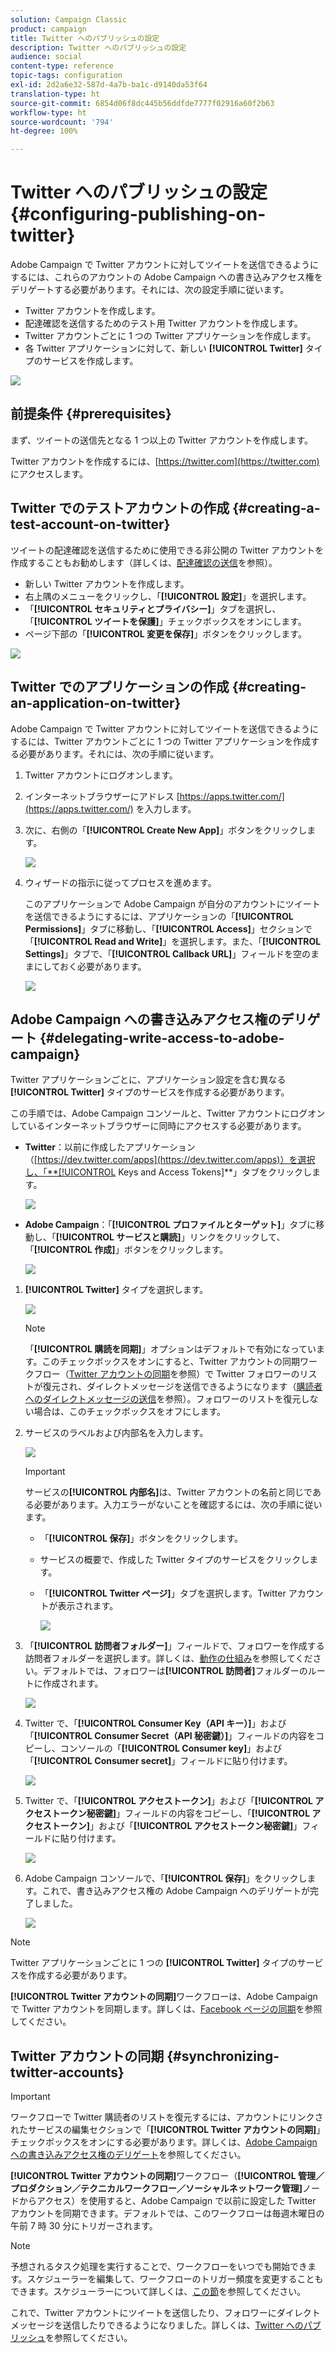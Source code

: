 ```yaml
---
solution: Campaign Classic
product: campaign
title: Twitter へのパブリッシュの設定
description: Twitter へのパブリッシュの設定
audience: social
content-type: reference
topic-tags: configuration
exl-id: 2d2a6e32-587d-4a7b-ba1c-d9140da53f64
translation-type: ht
source-git-commit: 6854d06f8dc445b56ddfde7777f02916a60f2b63
workflow-type: ht
source-wordcount: '794'
ht-degree: 100%

---
```


# Twitter へのパブリッシュの設定{#configuring-publishing-on-twitter}

Adobe Campaign で Twitter アカウントに対してツイートを送信できるようにするには、これらのアカウントの Adobe Campaign への書き込みアクセス権をデリゲートする必要があります。それには、次の設定手順に従います。

* Twitter アカウントを作成します。
* 配達確認を送信するためのテスト用 Twitter アカウントを作成します。
* Twitter アカウントごとに 1 つの Twitter アプリケーションを作成します。
* 各 Twitter アプリケーションに対して、新しい **[!UICONTROL Twitter]** タイプのサービスを作成します。

![](assets/social_diagram_twitter_service.png)

## 前提条件 {#prerequisites}

まず、ツイートの送信先となる 1 つ以上の Twitter アカウントを作成します。

Twitter アカウントを作成するには、[https://twitter.com](https://twitter.com) にアクセスします。

## Twitter でのテストアカウントの作成 {#creating-a-test-account-on-twitter}

ツイートの配達確認を送信するために使用できる非公開の Twitter アカウントを作成することもお勧めします（詳しくは、[配達確認の送信](../../social/using/publishing-on-twitter.md#sending-the-proof)を参照）。

* 新しい Twitter アカウントを作成します。
* 右上隅のメニューをクリックし、「**[!UICONTROL 設定]**」を選択します。
* 「**[!UICONTROL セキュリティとプライバシー]**」タブを選択し、「**[!UICONTROL ツイートを保護]**」チェックボックスをオンにします。
* ページ下部の「**[!UICONTROL 変更を保存]**」ボタンをクリックします。

![](assets/social_twitter_test_page.png)

## Twitter でのアプリケーションの作成 {#creating-an-application-on-twitter}

Adobe Campaign で Twitter アカウントに対してツイートを送信できるようにするには、Twitter アカウントごとに 1 つの Twitter アプリケーションを作成する必要があります。それには、次の手順に従います。

1. Twitter アカウントにログオンします。
1. インターネットブラウザーにアドレス [https://apps.twitter.com/](https://apps.twitter.com/) を入力します。
1. 次に、右側の「**[!UICONTROL Create New App]**」ボタンをクリックします。

   ![](assets/social_create_twitter_app_001.png)

1. ウィザードの指示に従ってプロセスを進めます。

   このアプリケーションで Adobe Campaign が自分のアカウントにツイートを送信できるようにするには、アプリケーションの「**[!UICONTROL Permissions]**」タブに移動し、「**[!UICONTROL Access]**」セクションで「**[!UICONTROL Read and Write]**」を選択します。また、「**[!UICONTROL Settings]**」タブで、「**[!UICONTROL Callback URL]**」フィールドを空のままにしておく必要があります。

   ![](assets/social_create_twitter_app_002.png)

## Adobe Campaign への書き込みアクセス権のデリゲート {#delegating-write-access-to-adobe-campaign}

Twitter アプリケーションごとに、アプリケーション設定を含む異なる **[!UICONTROL Twitter]** タイプのサービスを作成する必要があります。

この手順では、Adobe Campaign コンソールと、Twitter アカウントにログオンしているインターネットブラウザーに同時にアクセスする必要があります。

* **Twitter**：以前に作成したアプリケーション（[https://dev.twitter.com/apps](https://dev.twitter.com/apps)）を選択し、「**[!UICONTROL Keys and Access Tokens]**」タブをクリックします。

   ![](assets/social_twitter_service_002.png)

* **Adobe Campaign**：「**[!UICONTROL プロファイルとターゲット]**」タブに移動し、「**[!UICONTROL サービスと購読]**」リンクをクリックして、「**[!UICONTROL 作成]**」ボタンをクリックします。

   ![](assets/social_twitter_service_007.png)

1. **[!UICONTROL Twitter]** タイプを選択します。

   ![](assets/social_twitter_service_008.png)

   >[!NOTE]
   >
   >「**[!UICONTROL 購読を同期]**」オプションはデフォルトで有効になっています。このチェックボックスをオンにすると、Twitter アカウントの同期ワークフロー（[Twitter アカウントの同期](#synchronizing-twitter-accounts)を参照）で Twitter フォロワーのリストが復元され、ダイレクトメッセージを送信できるようになります（[購読者へのダイレクトメッセージの送信](../../social/using/publishing-on-twitter.md#sending-direct-messages-to-subscribers)を参照）。フォロワーのリストを復元しない場合は、このチェックボックスをオフにします。

1. サービスのラベルおよび内部名を入力します。

   ![](assets/social_twitter_service_009.png)

   >[!IMPORTANT]
   >
   >サービスの&#x200B;**[!UICONTROL 内部名]**&#x200B;は、Twitter アカウントの名前と同じである必要があります。入力エラーがないことを確認するには、次の手順に従います。

   * 「**[!UICONTROL 保存]**」ボタンをクリックします。
   * サービスの概要で、作成した Twitter タイプのサービスをクリックします。
   * 「**[!UICONTROL Twitter ページ]**」タブを選択します。Twitter アカウントが表示されます。

      ![](assets/social_twitter_service_010.png)

1. 「**[!UICONTROL 訪問者フォルダー]**」フィールドで、フォロワーを作成する訪問者フォルダーを選択します。詳しくは、[動作の仕組み](../../social/using/publishing-on-twitter.md#operating-principle)を参照してください。デフォルトでは、フォロワーは&#x200B;**[!UICONTROL 訪問者]**&#x200B;フォルダーのルートに作成されます。

   ![](assets/social_twitter_service_010_b.png)

1. Twitter で、「**[!UICONTROL Consumer Key（API キー）]**」および「**[!UICONTROL Consumer Secret（API 秘密鍵）]**」フィールドの内容をコピーし、コンソールの「**[!UICONTROL Consumer key]**」および「**[!UICONTROL Consumer secret]**」フィールドに貼り付けます。

   ![](assets/social_twitter_service_012.png)

1. Twitter で、「**[!UICONTROL アクセストークン]**」および「**[!UICONTROL アクセストークン秘密鍵]**」フィールドの内容をコピーし、「**[!UICONTROL アクセストークン]**」および「**[!UICONTROL アクセストークン秘密鍵]**」フィールドに貼り付けます。

   ![](assets/social_twitter_service_013.png)

1. Adobe Campaign コンソールで、「**[!UICONTROL 保存]**」をクリックします。これで、書き込みアクセス権の Adobe Campaign へのデリゲートが完了しました。

   ![](assets/social_twitter_service_014.png)

>[!NOTE]
>
>Twitter アプリケーションごとに 1 つの **[!UICONTROL Twitter]** タイプのサービスを作成する必要があります。

**[!UICONTROL Twitter アカウントの同期]**&#x200B;ワークフローは、Adobe Campaign で Twitter アカウントを同期します。詳しくは、[Facebook ページの同期](../../social/using/publishing-on-facebook-walls.md#synchronizing-facebook-pages)を参照してください。

## Twitter アカウントの同期 {#synchronizing-twitter-accounts}

>[!IMPORTANT]
>
>ワークフローで Twitter 購読者のリストを復元するには、アカウントにリンクされたサービスの編集セクションで「**[!UICONTROL Twitter アカウントの同期]**」チェックボックスをオンにする必要があります。詳しくは、[Adobe Campaign への書き込みアクセス権のデリゲート](#delegating-write-access-to-adobe-campaign)を参照してください。

**[!UICONTROL Twitter アカウントの同期]**&#x200B;ワークフロー（**[!UICONTROL 管理／プロダクション／テクニカルワークフロー／ソーシャルネットワーク管理]**&#x200B;ノードからアクセス）を使用すると、Adobe Campaign で以前に設定した Twitter アカウントを同期できます。デフォルトでは、このワークフローは毎週木曜日の午前 7 時 30 分にトリガーされます。

>[!NOTE]
>
>予想されるタスク処理を実行することで、ワークフローをいつでも開始できます。スケジューラーを編集して、ワークフローのトリガー頻度を変更することもできます。スケジューラーについて詳しくは、[この節](../../workflow/using/scheduler.md)を参照してください。

これで、Twitter アカウントにツイートを送信したり、フォロワーにダイレクトメッセージを送信したりできるようになりました。詳しくは、[Twitter へのパブリッシュ](../../social/using/publishing-on-twitter.md)を参照してください。
